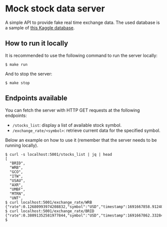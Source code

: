 # Mock stock data server

A simple API to provide fake real time exchange data. The used database is a
sample of [this Kaggle
database](https://www.kaggle.com/datasets/jacksoncrow/stock-market-dataset).

## How to run it locally

It is recommended to use the following command to run the server locally:

```shell
$ make run

```

And to stop the server:

```shell
$ make stop

```

## Endpoints available

You can fetch the server with HTTP GET requests at the following endpoints:

- `/stocks_list`: display a list of available stock symbol.
- `/exchange_rate/<symbol>`: retrieve current data for the specified symbol.

Below an example on how to use it (remember that the server needs to be running
locally).

```shell
$ curl -s localhost:5001/stocks_list | jq | head
[
  "BRID",
  "WRB",
  "GCO",
  "ITW",
  "USAU",
  "AXR",
  "UMBF",
  "MTRN",
  "UNT",
$ curl localhost:5001/exchange_rate/WRB
{"rate":0.12680993974208832,"symbol":"USD","timestamp":1691667858.912409}
$ curl localhost:5001/exchange_rate/BRID
{"rate":0.38091352581977844,"symbol":"USD","timestamp":1691667862.3328483}
$
```
